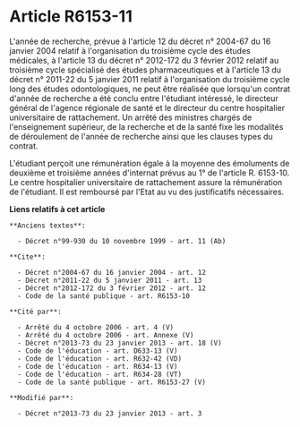 # Article R6153-11

L'année de recherche, prévue à l'article 12 du décret n° 2004-67 du 16 janvier 2004 relatif à l'organisation du troisième
cycle des études médicales, à l'article 13 du décret n° 2012-172 du 3 février 2012 relatif au troisième cycle spécialisé des
études pharmaceutiques et à l'article 13 du décret n° 2011-22 du 5 janvier 2011 relatif à l'organisation du troisième cycle
long des études odontologiques, ne peut être réalisée que lorsqu'un contrat d'année de recherche a été conclu entre
l'étudiant intéressé, le directeur général de l'agence régionale de santé et le directeur du centre hospitalier universitaire
de rattachement. Un arrêté des ministres chargés de l'enseignement supérieur, de la recherche et de la santé fixe les
modalités de déroulement de l'année de recherche ainsi que les clauses types du contrat. 

L'étudiant perçoit une rémunération égale à la moyenne des émoluments de deuxième et troisième années d'internat prévus au 1°
de l'article R. 6153-10. Le centre hospitalier universitaire de rattachement assure la rémunération de l'étudiant. Il est
remboursé par l'Etat au vu des justificatifs nécessaires.

**Liens relatifs à cet article**

	**Anciens textes**:

	  - Décret n°99-930 du 10 novembre 1999 - art. 11 (Ab)

	**Cite**:

	  - Décret n°2004-67 du 16 janvier 2004 - art. 12
	  - Décret n°2011-22 du 5 janvier 2011 - art. 13
	  - Décret n°2012-172 du 3 février 2012 - art. 12
	  - Code de la santé publique - art. R6153-10

	**Cité par**:

	  - Arrêté du 4 octobre 2006 - art. 4 (V)
	  - Arrêté du 4 octobre 2006 - art. Annexe (V)
	  - Décret n°2013-73 du 23 janvier 2013 - art. 18 (V)
	  - Code de l'éducation - art. D633-13 (V)
	  - Code de l'éducation - art. R632-42 (VD)
	  - Code de l'éducation - art. R634-13 (V)
	  - Code de l'éducation - art. R634-28 (VT)
	  - Code de la santé publique - art. R6153-27 (V)

	**Modifié par**:

	  - Décret n°2013-73 du 23 janvier 2013 - art. 3
